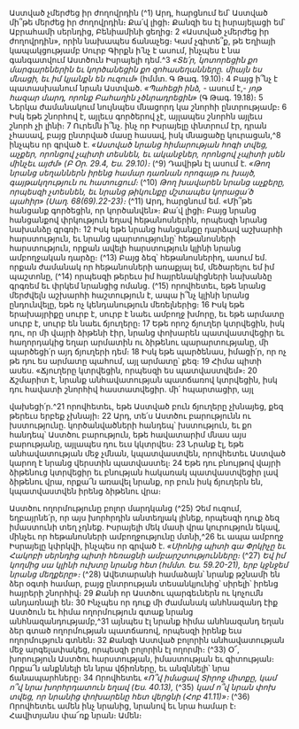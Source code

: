 
Աստված չմերժեց իր ժողովրդին
(^1) Արդ, հարցնում եմ՝ Աստված մի՞թե մերժեց իր ժողովրդին։ Քա՛վ լիցի։ Քանզի ես էլ իսրայելացի եմ՝ Աբրահամի
սերնդից, Բենիամինի ցեղից։ 2 «Աստված չմերժեց իր ժողովրդին», որին նախապես ճանաչեց։ Կամ չգիտե՞ք, թե Եղիայի
կապակցությամբ Սուրբ Գիրքն ի՛նչ է ասում, ինչպես է նա գանգատվում Աստծուն Իսրայելի դեմ.^3 _«Տե՛ր, կոտորեցին քո
մարգարեներին եւ կործանեցին քո զոհասեղանները. միայն ես մնացի, եւ իմ կյանքն են ուզում»_ (հմմտ. Գ Թագ. 19.10)։ 4 Բայց
ի՞նչ է պատասխանում նրան Աստված. _«Պահեցի ինձ,_ - ասում է,- _յոթ հազար մարդ, որոնք Բահաղին չծնրադրեցին»_ (Գ
Թագ. 19.18)։ 5 Ներկա ժամանակում նույնպես մնացորդ կա շնորհի ընտրությամբ։ 6 Իսկ եթե շնորհով է, այլեւս գործերով
չէ, այլապես շնորհն այլեւս շնորհ չի լինի։ 7 Ուրեմն ի՞նչ. ինչ որ Իսրայելը փնտրում էր, դրան չհասավ, բայց ընտրված մասը
հասավ, իսկ մնացածը կուրացան,^8 ինչպես որ գրված է.
_«Աստված նրանց հիմարության հոգի տվեց,
աչքեր, որոնցով չպիտի տեսնեն,
եւ ականջներ, որոնցով չպիտի լսեն մինչեւ այժմ» (Բ Օր. 29.4, Ես. 29.10)։_
(^9) Դավիթն էլ ասում է.
_«Թող նրանց սեղաններն իրենց համար դառնան որոգայթ ու խայծ,
գայթակղություն ու հատուցում։_
(^10) _Թող խավարեն նրանց աչքերը, որպեսզի չտեսնեն,
եւ նրանց թիկունքը մշտապես կորացա՛ծ պահիր» (Սաղ. 68(69).22-23)։_
(^11) Արդ, հարցնում եմ. «Մի՞թե հանցանք գործեցին, որ կործանվեն»։ Քա՛վ լիցի։ Բայց նրանց հանցանքով փրկություն
եղավ հեթանոսներին, որպեսզի նրանց նախանձը գրգռի։ 12 Իսկ եթե նրանց հանցանքը դարձավ աշխարհի
հարստություն, եւ նրանց պարտությունը՝ հեթանոսների հարստություն, որքան ավելի հարստություն կլինի նրանց
ամբողջական դարձը։
(^13) Բայց ձեզ՝ հեթանոսներիդ, ասում եմ. որքան ժամանակ որ հեթանոսների առաքյալ եմ, մեծարելու եմ իմ պաշտոնը,
(^14) որպեսզի թերեւս իմ հայրենակիցների նախանձը գրգռեմ եւ փրկեմ նրանցից ոմանց. (^15) որովհետեւ, եթե նրանց մերժվելն
աշխարհի հաշտություն է, ապա ի՞նչ կլինի նրանց ընդունվելը, եթե ոչ կենդանություն մեռելներից։ 16 Իսկ եթե
երախայրիքը սուրբ է, սուրբ է նաեւ ամբողջ խմորը, եւ եթե արմատը սուրբ է, սուրբ են նաեւ ճյուղերը։ 17 Եթե որոշ ճյուղեր
կտրվեցին, իսկ դու, որ մի վայրի ձիթենի էիր, նրանց փոխարեն պատվաստվեցիր եւ հաղորդակից եղար արմատին ու
ձիթենու պարարտությանը, մի պարծեցի՛ր այդ ճյուղերի դեմ։ 18 Իսկ եթե պարծենաս, իմացի՛ր, որ ոչ թե դու ես արմատը
պահում, այլ արմատը՝ քեզ։ 19 Հիմա պիտի ասես. «Ճյուղերը կտրվեցին, որպեսզի ես պատվաստվեմ»։ 20 Ճշմարիտ է,
նրանք անհավատության պատճառով կտրվեցին, իսկ դու հավատի շնորհիվ հաստատվեցիր. մի՛ հպարտացիր, այլ


վախեցի՛ր.^21 որովհետեւ, եթե Աստված բուն ճյուղերը չխնայեց, քեզ թերեւս երբեք չխնայի։ 22 Արդ, տե՛ս Աստծու
բարությունն ու խստությունը. կործանվածների հանդեպ՝ խստություն, եւ քո հանդեպ՝ Աստծու բարություն, եթե
հավատարիմ մնաս այս բարությանը, այլապես դու եւս կկտրվես։ 23 Նրանք էլ, եթե անհավատության մեջ չմնան,
կպատվաստվեն, որովհետեւ Աստված կարող է նրանց վերստին պատվաստել։ 24 Եթե դու բնույթով վայրի ձիթենուց
կտրվեցիր եւ բնության հակառակ պատվաստվեցիր լավ ձիթենու վրա, որքա՜ն առավել նրանք, որ բուն իսկ ճյուղերն են,
կպատվաստվեն իրենց ձիթենու վրա։

Աստծու ողորմությունը բոլոր մարդկանց
(^25) Չեմ ուզում, եղբայրնե՛ր, որ այս խորհրդին անտեղյակ լինեք, որպեսզի դուք ձեզ իմաստունի տեղ չդնեք. Իսրայելի
մեկ մասի վրա կուրություն եկավ, մինչեւ որ հեթանոսների ամբողջությունը մտնի,^26 եւ ապա ամբողջ Իսրայելը կփրկվի,
ինչպես որ գրված է.
_«Սիոնից պիտի գա Փրկիչը
եւ Հակոբի սերնդից պիտի հեռացնի ամբարշտությունները։_
(^27) _Եվ իմ կողմից սա կլինի ուխտը նրանց հետ (հմմտ. Ես. 59.20-21),
երբ կջնջեմ նրանց մեղքերը»։_
(^28) Ավետարանի համաձայն՝ նրանք թշնամի են ձեր օգտի համար, բայց ընտրության տեսանկյունից՝ սիրելի՝ իրենց
հայրերի շնորհիվ։ 29 Քանի որ Աստծու պարգեւներն ու կոչումն անդառնալի են։ 30 Ինչպես որ դուք մի ժամանակ
անհնազանդ էիք Աստծուն եւ հիմա ողորմություն գտաք նրանց անհնազանդությամբ,^31 այնպես էլ նրանք հիմա
անհնազանդ եղան ձեր գտած ողորմության պատճառով, որպեսզի իրենք եւս ողորմություն գտնեն։ 32 Քանզի Աստված
բոլորին անհավատության մեջ արգելափակեց, որպեսզի բոլորին էլ ողորմի։
(^33) Օ՜, խորություն Աստծու հարստության, իմաստության եւ գիտության։ Որքա՜ն անքննելի են նրա վճիռները, եւ
անզննելի՝ նրա ճանապարհները։ 34 Որովհետեւ
_«Ո՞վ իմացավ Տիրոջ միտքը,
կամ ո՞վ նրա խորհրդատուն եղավ (Ես. 40.13),_
(^35) _կամ ո՞վ նրան փոխ տվեց,
որ նրանից փոխարենը հետ վերցնի (Հոբ 41.11)»։_
(^36) Որովհետեւ ամեն ինչ նրանից, նրանով եւ նրա համար է։ Հավիտյանս փա՜ռք նրան։ Ամեն։
